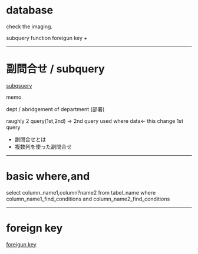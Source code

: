 # database

check the imaging.

subquery
function
foreigun key
+


--------------------
# 副問合せ / subquery

[subqsuery](http://www.atmarkit.co.jp/ait/articles/1208/06/news118.html)

memo

dept / abridgement of department (部署)

raughly 2 query(1st,2nd) -> 2nd query used where data<- this change 1st query 



- 副問合せとは
- 複数列を使った副問合せ


--------------------
# basic where,and

select column_name1,column?name2 from tabel_name where column_name1_find_conditions and column_name2_find_conditions

-------------------
# foreign key

[foreigun key](http://www.dbonline.jp/mysql/table/index11.html)















